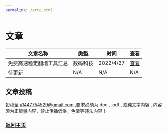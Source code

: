 ```yaml
---
permalink: /artc.html
---
```


# 文章

| 文章名称 | 类型 | 时间 | 查看 |
| ------- | ---- | ---- | ---- |
| 免费高速稳定翻墙工具汇总 | 数码科技 | 2022/4/27 | [查看](/artc/fanqiang) |
| 待更新 | N/A | N/A | N/A |

## 文章投稿
 
投稿至 a1447754529@gmail.com ,要求必须为.doc , .pdf , 或纯文字内容 , 内容须为正能量内容，禁止传播低俗，色情等违法内容！

### [返回主页](https://corestudi0.github.io)
